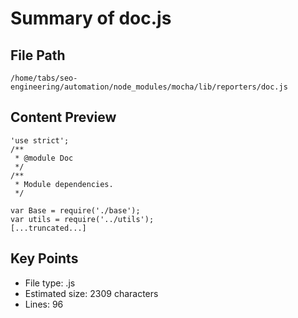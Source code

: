 # Summary of doc.js
  
## File Path
`/home/tabs/seo-engineering/automation/node_modules/mocha/lib/reporters/doc.js`

## Content Preview
```
'use strict';
/**
 * @module Doc
 */
/**
 * Module dependencies.
 */

var Base = require('./base');
var utils = require('../utils');
[...truncated...]
```

## Key Points
- File type: .js
- Estimated size: 2309 characters
- Lines: 96
